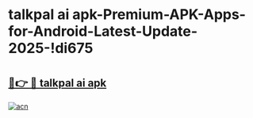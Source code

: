 # talkpal ai apk-Premium-APK-Apps-for-Android-Latest-Update-2025-!di675

# <h2><a href="https://googleone.com">🔗👉 🔴 talkpal ai apk</a></h2>

[![acn](https://github.com/user-attachments/assets/0f9c940e-d8b0-45ae-aac7-cd30a18b3e1c)](https://googleone.com)

